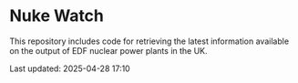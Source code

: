 # Nuke Watch

This repository includes code for retrieving the latest information available on the output of EDF nuclear power plants in the UK.

Last updated: 2025-04-28 17:10